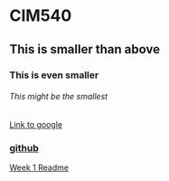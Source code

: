# CIM540

## This is smaller than above

### This is even smaller

###### This might be the smallest 

[Link to google](http://www.google.com)

### [github](http://www.github.com)


[Week 1 Readme](https://github.com/bellahalili/cim540/blob/master/week1/readme.md)